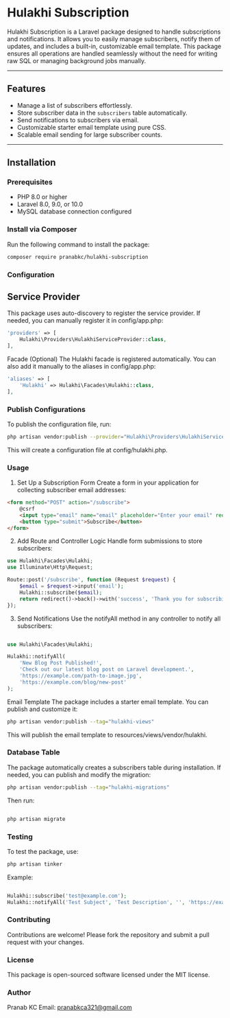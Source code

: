 # Hulakhi Subscription

Hulakhi Subscription is a Laravel package designed to handle subscriptions and notifications. It allows you to easily manage subscribers, notify them of updates, and includes a built-in, customizable email template. This package ensures all operations are handled seamlessly without the need for writing raw SQL or managing background jobs manually.

---

## Features

- Manage a list of subscribers effortlessly.
- Store subscriber data in the `subscribers` table automatically.
- Send notifications to subscribers via email.
- Customizable starter email template using pure CSS.
- Scalable email sending for large subscriber counts.

---

## Installation

### Prerequisites
- PHP 8.0 or higher
- Laravel 8.0, 9.0, or 10.0
- MySQL database connection configured

### Install via Composer
Run the following command to install the package:
```bash
composer require pranabkc/hulakhi-subscription
```

### Configuration

## Service Provider

This package uses auto-discovery to register the service provider. If needed, you can manually register it in config/app.php:

```php
'providers' => [
    Hulakhi\Providers\HulakhiServiceProvider::class,
],
```

Facade (Optional)
The Hulakhi facade is registered automatically. You can also add it manually to the aliases in config/app.php:

```php
'aliases' => [
    'Hulakhi' => Hulakhi\Facades\Hulakhi::class,
],
``` 

### Publish Configurations
To publish the configuration file, run:

```bash
php artisan vendor:publish --provider="Hulakhi\Providers\HulakhiServiceProvider"
``` 

This will create a configuration file at config/hulakhi.php.

### Usage
1. Set Up a Subscription Form
Create a form in your application for collecting subscriber email addresses:

``` html
<form method="POST" action="/subscribe">
    @csrf
    <input type="email" name="email" placeholder="Enter your email" required>
    <button type="submit">Subscribe</button>
</form>
```

2. Add Route and Controller Logic
Handle form submissions to store subscribers:

```php
use Hulakhi\Facades\Hulakhi;
use Illuminate\Http\Request;

Route::post('/subscribe', function (Request $request) {
    $email = $request->input('email');
    Hulakhi::subscribe($email);
    return redirect()->back()->with('success', 'Thank you for subscribing!');
});
```

3. Send Notifications
Use the notifyAll method in any controller to notify all subscribers:

```php

use Hulakhi\Facades\Hulakhi;

Hulakhi::notifyAll(
    'New Blog Post Published!',
    'Check out our latest blog post on Laravel development.',
    'https://example.com/path-to-image.jpg',
    'https://example.com/blog/new-post'
);
```

Email Template
The package includes a starter email template. You can publish and customize it:

```bash
php artisan vendor:publish --tag="hulakhi-views"
``` 

This will publish the email template to resources/views/vendor/hulakhi.

### Database Table
The package automatically creates a subscribers table during installation. If needed, you can publish and modify the migration:

```bash
php artisan vendor:publish --tag="hulakhi-migrations"
```
Then run:
``` bash

php artisan migrate
``` 

### Testing
To test the package, use:

```bash
php artisan tinker
``` 

Example:

```php

Hulakhi::subscribe('test@example.com');
Hulakhi::notifyAll('Test Subject', 'Test Description', '', 'https://example.com');
``` 

### Contributing
Contributions are welcome! Please fork the repository and submit a pull request with your changes.

### License
This package is open-sourced software licensed under the MIT license.

### Author
Pranab KC
Email: pranabkca321@gmail.com





